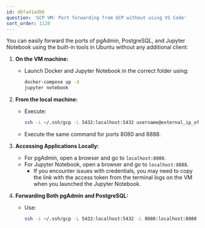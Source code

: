 ```yaml
---
id: d6fa41adb6
question: 'GCP VM: Port forwarding from GCP without using VS Code'
sort_order: 1120
---
```


You can easily forward the ports of pgAdmin, PostgreSQL, and Jupyter Notebook using the built-in tools in Ubuntu without any additional client:

1. **On the VM machine:**
   - Launch Docker and Jupyter Notebook in the correct folder using:
     ```bash
     docker-compose up -d
     jupyter notebook
     ```

2. **From the local machine:**
   - Execute:
     ```bash
     ssh -i ~/.ssh/gcp -L 5432:localhost:5432 username@external_ip_of_vm
     ```
   - Execute the same command for ports 8080 and 8888.

3. **Accessing Applications Locally:**
   - For pgAdmin, open a browser and go to `localhost:8080`.
   - For Jupyter Notebook, open a browser and go to `localhost:8888`.
     - If you encounter issues with credentials, you may need to copy the link with the access token from the terminal logs on the VM when you launched the Jupyter Notebook.

4. **Forwarding Both pgAdmin and PostgreSQL:**
   - Use:
     ```bash
     ssh -i ~/.ssh/gcp -L 5432:localhost:5432 -L 8080:localhost:8080 modito@35.197.218.128
     ```